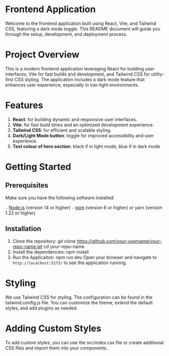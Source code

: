 # Frontend Application
Welcome to the frontend application built using React, Vite, and Tailwind CSS, featuring a dark mode toggle. This README document will guide you through the setup, development, and deployment process.

# Project Overview
This is a modern frontend application leveraging React for building user interfaces, Vite for fast builds and development, and Tailwind CSS for utility-first CSS styling. The application includes a dark mode feature that enhances user experience, especially in low-light environments.

# Features
1. **React**: for building dynamic and responsive user interfaces.
2. **Vite**: for fast build times and an optimized development experience.
3. **Tailwind CSS**: for efficient and scalable styling.
4. **Dark/Light Mode button**: toggle for improved accessibility and user experience.
5. **Text colour of hero section**: black if in light mode, blue if in dark mode

# Getting Started
## Prerequisites
Make sure you have the following software installed:

`-` [Node.js](https://nodejs.org/en) (version 14 or higher)
`-` [npm](https://www.npmjs.com/) (version 6 or higher) or yarn (version 1.22 or higher)
## Installation
1. Clone the repository:
   git clone https://github.com/your-username/your-repo-name.git
   cd your-repo-name
3. Install the dependencies: npm install
4. Run the Applicaiton: npm run dev
  Open your browser and navigate to `http://localhost:5173/` to see the application running.

# Styling
We use Tailwind CSS for styling. The configuration can be found in the tailwind.config.js file. You can customize the theme, extend the default styles, and add plugins as needed.

# Adding Custom Styles
To add custom styles, you can use the src/index.css file or create additional CSS files and import them into your components.

